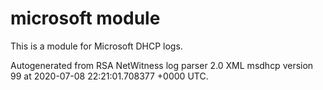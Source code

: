 # microsoft module

This is a module for Microsoft DHCP logs.

Autogenerated from RSA NetWitness log parser 2.0 XML msdhcp version 99
at 2020-07-08 22:21:01.708377 +0000 UTC.


